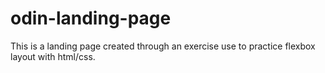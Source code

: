 # odin-landing-page

This is a landing page created through an exercise use to practice flexbox layout with html/css.